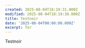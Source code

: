 ```yaml
---
created: 2025-08-04T18:19:31.000Z
modified: 2025-08-04T18:19:38.000Z
title: Testnoir
date: '2025-08-04T00:00:00.000Z'
excerpt: Tor
---
```

Testnoir
